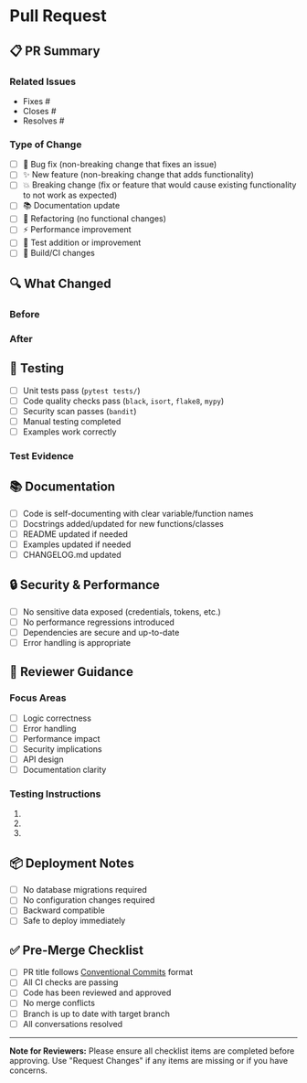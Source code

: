 # Pull Request

## 📋 PR Summary

<!-- Provide a brief description of the changes in this PR -->

### Related Issues

<!-- Link any related issues using keywords like "Fixes #123", "Closes #456", "Resolves #789" -->

- Fixes #
- Closes #
- Resolves #

### Type of Change

<!-- Check the type of change your PR introduces -->

- [ ] 🐛 Bug fix (non-breaking change that fixes an issue)
- [ ] ✨ New feature (non-breaking change that adds functionality)
- [ ] 💥 Breaking change (fix or feature that would cause existing functionality to not work as expected)
- [ ] 📚 Documentation update
- [ ] 🔧 Refactoring (no functional changes)
- [ ] ⚡ Performance improvement
- [ ] 🧪 Test addition or improvement
- [ ] 🔨 Build/CI changes

## 🔍 What Changed

<!-- Describe the changes in detail -->

### Before

<!-- Describe the behavior before this change -->

### After

<!-- Describe the behavior after this change -->

## 🧪 Testing

<!-- Describe how you tested your changes -->

- [ ] Unit tests pass (`pytest tests/`)
- [ ] Code quality checks pass (`black`, `isort`, `flake8`, `mypy`)
- [ ] Security scan passes (`bandit`)
- [ ] Manual testing completed
- [ ] Examples work correctly

### Test Evidence

<!-- Provide evidence of testing (screenshots, logs, etc.) -->

## 📚 Documentation

- [ ] Code is self-documenting with clear variable/function names
- [ ] Docstrings added/updated for new functions/classes
- [ ] README updated if needed
- [ ] Examples updated if needed
- [ ] CHANGELOG.md updated

## 🔒 Security & Performance

- [ ] No sensitive data exposed (credentials, tokens, etc.)
- [ ] No performance regressions introduced
- [ ] Dependencies are secure and up-to-date
- [ ] Error handling is appropriate

## 🎯 Reviewer Guidance

<!-- Help reviewers understand what to focus on -->

### Focus Areas

<!-- What should reviewers pay special attention to? -->

- [ ] Logic correctness
- [ ] Error handling
- [ ] Performance impact
- [ ] Security implications
- [ ] API design
- [ ] Documentation clarity

### Testing Instructions

<!-- Step-by-step instructions for reviewers to test your changes -->

1.
1.
1.

## 📦 Deployment Notes

<!-- Any special considerations for deployment -->

- [ ] No database migrations required
- [ ] No configuration changes required
- [ ] Backward compatible
- [ ] Safe to deploy immediately

## ✅ Pre-Merge Checklist

<!-- All items must be checked before merge -->

- [ ] PR title follows [Conventional Commits](https://www.conventionalcommits.org/) format
- [ ] All CI checks are passing
- [ ] Code has been reviewed and approved
- [ ] No merge conflicts
- [ ] Branch is up to date with target branch
- [ ] All conversations resolved

______________________________________________________________________

**Note for Reviewers:** Please ensure all checklist items are completed before approving. Use "Request Changes" if any items are missing or if you have concerns.
